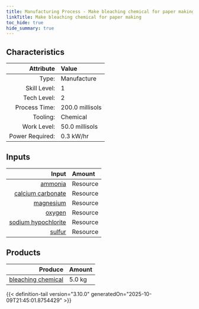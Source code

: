 ```yaml
---
title: Manufacturing Process - Make bleaching chemical for paper making
linkTitle: Make bleaching chemical for paper making
toc_hide: true
hide_summary: true
---
```

<!-- This is generated by the MarsSim HelpGenertor, do not edit. -->


## Characteristics

| Attribute      | Value |
|--------:|:------|
|Type:|Manufacture|
|Skill Level:|1|
|Tech Level:|2|
|Process Time:|200.0 millisols|
|Tooling:|Chemical|
|Work Level:|50.0 millisols|
|Power Required:|0.3 kW/hr|

## Inputs

| Input      | Amount |
|--------:|:------|
|[ammonia](/docs/definitions/resource/ammonia)|Resource|0.5 kg|
|[calcium carbonate](/docs/definitions/resource/calcium-carbonate)|Resource|1.0 kg|
|[magnesium](/docs/definitions/resource/magnesium)|Resource|0.5 kg|
|[oxygen](/docs/definitions/resource/oxygen)|Resource|2.0 kg|
|[sodium hypochlorite](/docs/definitions/resource/sodium-hypochlorite)|Resource|0.5 kg|
|[sulfur](/docs/definitions/resource/sulfur)|Resource|0.5 kg|

## Products


| Produce      | Amount |
|--------:|:------|
|[bleaching chemical](/docs/definitions/resource/bleaching-chemical)|5.0 kg|



{{< definition-tail version="3.10.0" generatedOn="2025-10-09T21:45:01.8754429" >}}



